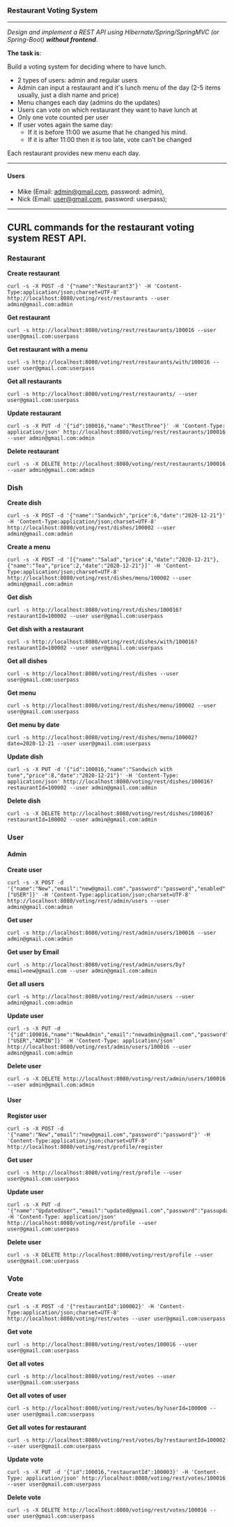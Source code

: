 ### Restaurant Voting System

---
_Design and implement a REST API using Hibernate/Spring/SpringMVC (or Spring-Boot) **without frontend**_.

**The task is**:

Build a voting system for deciding where to have lunch.

 * 2 types of users: admin and regular users
 * Admin can input a restaurant and it's lunch menu of the day (2-5 items usually, just a dish name and price)
 * Menu changes each day (admins do the updates)
 * Users can vote on which restaurant they want to have lunch at
 * Only one vote counted per user
 * If user votes again the same day:
    - If it is before 11:00 we asume that he changed his mind.
    - If it is after 11:00 then it is too late, vote can't be changed

Each restaurant provides new menu each day.

---
#### Users

- Mike (Email: admin@gmail.com, password: admin),
- Nick (Email: user@gmail.com, password: userpass);

---
## CURL commands for the restaurant voting system REST API.

### Restaurant

**Create restaurant**
```
curl -s -X POST -d '{"name":"Restaurant3"}' -H 'Content-Type:application/json;charset=UTF-8' http://localhost:8080/voting/rest/restaurants --user admin@gmail.com:admin
```
**Get restaurant**
```
curl -s http://localhost:8080/voting/rest/restaurants/100016 --user user@gmail.com:userpass
```
**Get restaurant with a menu**
```
curl -s http://localhost:8080/voting/rest/restaurants/with/100016 --user user@gmail.com:userpass
```
**Get all restaurants**
```
curl -s http://localhost:8080/voting/rest/restaurants/ --user user@gmail.com:userpass
```
**Update restaurant**
```
curl -s -X PUT -d '{"id":100016,"name":"RestThree"}' -H 'Content-Type: application/json' http://localhost:8080/voting/rest/restaurants/100016 --user admin@gmail.com:admin
```
**Delete restaurant**
```
curl -s -X DELETE http://localhost:8080/voting/rest/restaurants/100016 --user admin@gmail.com:admin
```

### Dish

**Create dish**
```
curl -s -X POST -d '{"name":"Sandwich","price":6,"date":"2020-12-21"}' -H 'Content-Type:application/json;charset=UTF-8' http://localhost:8080/voting/rest/dishes/100002 --user admin@gmail.com:admin
```
**Create a menu**
```
curl -s -X POST -d '[{"name":"Salad","price":4,"date":"2020-12-21"},{"name":"Tea","price":2,"date":"2020-12-21"}]' -H 'Content-Type:application/json;charset=UTF-8' http://localhost:8080/voting/rest/dishes/menu/100002 --user admin@gmail.com:admin
```
**Get dish**
```
curl -s http://localhost:8080/voting/rest/dishes/100016?restaurantId=100002 --user user@gmail.com:userpass
```
**Get dish with a restaurant**
```
curl -s http://localhost:8080/voting/rest/dishes/with/100016?restaurantId=100002 --user user@gmail.com:userpass
```
**Get all dishes**
```
curl -s http://localhost:8080/voting/rest/dishes --user user@gmail.com:userpass
```
**Get menu**
```
curl -s http://localhost:8080/voting/rest/dishes/menu/100002 --user user@gmail.com:userpass
```
**Get menu by date**
```
curl -s http://localhost:8080/voting/rest/dishes/menu/100002?date=2020-12-21 --user user@gmail.com:userpass
```
**Update dish**
```
curl -s -X PUT -d '{"id":100016,"name":"Sandwich with tune","price":8,"date":"2020-12-21"}' -H 'Content-Type: application/json' http://localhost:8080/voting/rest/dishes/100016?restaurantId=100002 --user admin@gmail.com:admin
```
**Delete dish**
```
curl -s -X DELETE http://localhost:8080/voting/rest/dishes/100016?restaurantId=100002 --user admin@gmail.com:admin
```

### User

#### Admin

**Create user**
```
curl -s -X POST -d '{"name":"New","email":"new@gmail.com","password":"password","enabled":true,"roles":["USER"]}' -H 'Content-Type:application/json;charset=UTF-8' http://localhost:8080/voting/rest/admin/users --user admin@gmail.com:admin
```
**Get user**
```
curl -s http://localhost:8080/voting/rest/admin/users/100016 --user admin@gmail.com:admin
```
**Get user by Email**
```
curl -s http://localhost:8080/voting/rest/admin/users/by?email=new@gmail.com --user admin@gmail.com:admin
```
**Get all users**
```
curl -s http://localhost:8080/voting/rest/admin/users --user admin@gmail.com:admin
```
**Update user**
```
curl -s -X PUT -d '{"id":100016,"name":"NewAdmin","email":"newadmin@gmail.com","password":"password","enabled":true,"roles":["USER","ADMIN"]}' -H 'Content-Type: application/json' http://localhost:8080/voting/rest/admin/users/100016 --user admin@gmail.com:admin
```
**Delete user**
```
curl -s -X DELETE http://localhost:8080/voting/rest/admin/users/100016 --user admin@gmail.com:admin
```

#### User

**Register user**
```
curl -s -X POST -d '{"name":"New","email":"new@gmail.com","password":"password"}' -H 'Content-Type:application/json;charset=UTF-8' http://localhost:8080/voting/rest/profile/register
```
**Get user**
```
curl -s http://localhost:8080/voting/rest/profile --user user@gmail.com:userpass
```
**Update user**
```
curl -s -X PUT -d '{"name":"UpdatedUser","email":"updated@gmail.com","password":"passupdate"}' -H 'Content-Type: application/json' http://localhost:8080/voting/rest/profile --user user@gmail.com:userpass
```
**Delete user**
```
curl -s -X DELETE http://localhost:8080/voting/rest/profile --user user@gmail.com:userpass
```

### Vote

**Create vote**
```
curl -s -X POST -d '{"restaurantId":100002}' -H 'Content-Type:application/json;charset=UTF-8' http://localhost:8080/voting/rest/votes --user user@gmail.com:userpass
```
**Get vote**
```
curl -s http://localhost:8080/voting/rest/votes/100016 --user user@gmail.com:userpass
```
**Get all votes**
```
curl -s http://localhost:8080/voting/rest/votes --user user@gmail.com:userpass
```
**Get all votes of user**
```
curl -s http://localhost:8080/voting/rest/votes/by?userId=100000 --user user@gmail.com:userpass
```
**Get all votes for restaurant**
```
curl -s http://localhost:8080/voting/rest/votes/by?restaurantId=100002 --user user@gmail.com:userpass
```
**Update vote**
```
curl -s -X PUT -d '{"id":100016,"restaurantId":100003}' -H 'Content-Type: application/json' http://localhost:8080/voting/rest/votes/100016 --user user@gmail.com:userpass
```
**Delete vote**
```
curl -s -X DELETE http://localhost:8080/voting/rest/votes/100016 --user user@gmail.com:userpass
```